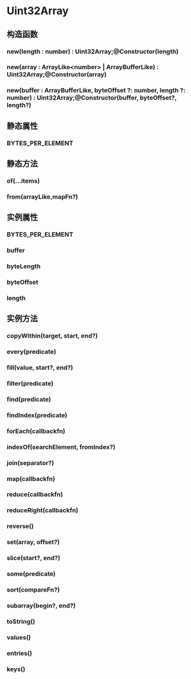 # Uint32Array


## 构造函数


### new(length : number) : Uint32Array;@Constructor(length)

<!-- UTSJSON.Uint32Array.Constructor.description -->

<!-- UTSJSON.Uint32Array.Constructor.param -->

<!-- UTSJSON.Uint32Array.Constructor.returnValue -->

<!-- UTSJSON.Uint32Array.Constructor.test -->

<!-- UTSJSON.Uint32Array.Constructor.compatibility -->

<!-- UTSJSON.Uint32Array.Constructor.tutorial -->

### new(array : ArrayLike\<number> \| ArrayBufferLike) : Uint32Array;@Constructor(array)

<!-- UTSJSON.Uint32Array.Constructor_1.description -->

<!-- UTSJSON.Uint32Array.Constructor_1.param -->

<!-- UTSJSON.Uint32Array.Constructor_1.returnValue -->

<!-- UTSJSON.Uint32Array.Constructor_1.test -->

<!-- UTSJSON.Uint32Array.Constructor_1.compatibility -->

<!-- UTSJSON.Uint32Array.Constructor_1.tutorial -->

### new(buffer : ArrayBufferLike, byteOffset ?: number, length ?: number) : Uint32Array;@Constructor(buffer, byteOffset?, length?)

<!-- UTSJSON.Uint32Array.Constructor_2.description -->

<!-- UTSJSON.Uint32Array.Constructor_2.param -->

<!-- UTSJSON.Uint32Array.Constructor_2.returnValue -->

<!-- UTSJSON.Uint32Array.Constructor_2.test -->

<!-- UTSJSON.Uint32Array.Constructor_2.compatibility -->

<!-- UTSJSON.Uint32Array.Constructor_2.tutorial -->


## 静态属性


### BYTES_PER_ELEMENT

<!-- UTSJSON.Uint32Array.BYTES_PER_ELEMENT.description -->

<!-- UTSJSON.Uint32Array.BYTES_PER_ELEMENT.param -->

<!-- UTSJSON.Uint32Array.BYTES_PER_ELEMENT.returnValue -->

<!-- UTSJSON.Uint32Array.BYTES_PER_ELEMENT.test -->

<!-- UTSJSON.Uint32Array.BYTES_PER_ELEMENT.compatibility -->

<!-- UTSJSON.Uint32Array.BYTES_PER_ELEMENT.tutorial -->


## 静态方法


### of(...items)

<!-- UTSJSON.Uint32Array.of.description -->

<!-- UTSJSON.Uint32Array.of.param -->

<!-- UTSJSON.Uint32Array.of.returnValue -->

<!-- UTSJSON.Uint32Array.of.test -->

<!-- UTSJSON.Uint32Array.of.compatibility -->

<!-- UTSJSON.Uint32Array.of.tutorial -->

### from(arrayLike,mapFn?)

<!-- UTSJSON.Uint32Array.from.description -->

<!-- UTSJSON.Uint32Array.from.param -->

<!-- UTSJSON.Uint32Array.from.returnValue -->

<!-- UTSJSON.Uint32Array.from.test -->

<!-- UTSJSON.Uint32Array.from.compatibility -->

<!-- UTSJSON.Uint32Array.from.tutorial -->


## 实例属性


### BYTES_PER_ELEMENT

<!-- UTSJSON.Uint32Array.BYTES_PER_ELEMENT.description -->

<!-- UTSJSON.Uint32Array.BYTES_PER_ELEMENT.param -->

<!-- UTSJSON.Uint32Array.BYTES_PER_ELEMENT.returnValue -->

<!-- UTSJSON.Uint32Array.BYTES_PER_ELEMENT.test -->

<!-- UTSJSON.Uint32Array.BYTES_PER_ELEMENT.compatibility -->

<!-- UTSJSON.Uint32Array.BYTES_PER_ELEMENT.tutorial -->

### buffer

<!-- UTSJSON.Uint32Array.buffer.description -->

<!-- UTSJSON.Uint32Array.buffer.param -->

<!-- UTSJSON.Uint32Array.buffer.returnValue -->

<!-- UTSJSON.Uint32Array.buffer.test -->

<!-- UTSJSON.Uint32Array.buffer.compatibility -->

<!-- UTSJSON.Uint32Array.buffer.tutorial -->

### byteLength

<!-- UTSJSON.Uint32Array.byteLength.description -->

<!-- UTSJSON.Uint32Array.byteLength.param -->

<!-- UTSJSON.Uint32Array.byteLength.returnValue -->

<!-- UTSJSON.Uint32Array.byteLength.test -->

<!-- UTSJSON.Uint32Array.byteLength.compatibility -->

<!-- UTSJSON.Uint32Array.byteLength.tutorial -->

### byteOffset

<!-- UTSJSON.Uint32Array.byteOffset.description -->

<!-- UTSJSON.Uint32Array.byteOffset.param -->

<!-- UTSJSON.Uint32Array.byteOffset.returnValue -->

<!-- UTSJSON.Uint32Array.byteOffset.test -->

<!-- UTSJSON.Uint32Array.byteOffset.compatibility -->

<!-- UTSJSON.Uint32Array.byteOffset.tutorial -->

### length

<!-- UTSJSON.Uint32Array.length.description -->

<!-- UTSJSON.Uint32Array.length.param -->

<!-- UTSJSON.Uint32Array.length.returnValue -->

<!-- UTSJSON.Uint32Array.length.test -->

<!-- UTSJSON.Uint32Array.length.compatibility -->

<!-- UTSJSON.Uint32Array.length.tutorial -->



## 实例方法


### copyWithin(target, start, end?)

<!-- UTSJSON.Uint32Array.copyWithin.description -->

<!-- UTSJSON.Uint32Array.copyWithin.param -->

<!-- UTSJSON.Uint32Array.copyWithin.returnValue -->

<!-- UTSJSON.Uint32Array.copyWithin.test -->

<!-- UTSJSON.Uint32Array.copyWithin.compatibility -->

<!-- UTSJSON.Uint32Array.copyWithin.tutorial -->

### every(predicate)

<!-- UTSJSON.Uint32Array.every.description -->

<!-- UTSJSON.Uint32Array.every.param -->

<!-- UTSJSON.Uint32Array.every.returnValue -->

<!-- UTSJSON.Uint32Array.every.test -->

<!-- UTSJSON.Uint32Array.every.compatibility -->

<!-- UTSJSON.Uint32Array.every.tutorial -->

### fill(value, start?, end?)

<!-- UTSJSON.Uint32Array.fill.description -->

<!-- UTSJSON.Uint32Array.fill.param -->

<!-- UTSJSON.Uint32Array.fill.returnValue -->

<!-- UTSJSON.Uint32Array.fill.test -->

<!-- UTSJSON.Uint32Array.fill.compatibility -->

<!-- UTSJSON.Uint32Array.fill.tutorial -->

### filter(predicate)

<!-- UTSJSON.Uint32Array.filter.description -->

<!-- UTSJSON.Uint32Array.filter.param -->

<!-- UTSJSON.Uint32Array.filter.returnValue -->

<!-- UTSJSON.Uint32Array.filter.test -->

<!-- UTSJSON.Uint32Array.filter.compatibility -->

<!-- UTSJSON.Uint32Array.filter.tutorial -->

### find(predicate)

<!-- UTSJSON.Uint32Array.find.description -->

<!-- UTSJSON.Uint32Array.find.param -->

<!-- UTSJSON.Uint32Array.find.returnValue -->

<!-- UTSJSON.Uint32Array.find.test -->

<!-- UTSJSON.Uint32Array.find.compatibility -->

<!-- UTSJSON.Uint32Array.find.tutorial -->

### findIndex(predicate)

<!-- UTSJSON.Uint32Array.findIndex.description -->

<!-- UTSJSON.Uint32Array.findIndex.param -->

<!-- UTSJSON.Uint32Array.findIndex.returnValue -->

<!-- UTSJSON.Uint32Array.findIndex.test -->

<!-- UTSJSON.Uint32Array.findIndex.compatibility -->

<!-- UTSJSON.Uint32Array.findIndex.tutorial -->

### forEach(callbackfn)

<!-- UTSJSON.Uint32Array.forEach.description -->

<!-- UTSJSON.Uint32Array.forEach.param -->

<!-- UTSJSON.Uint32Array.forEach.returnValue -->

<!-- UTSJSON.Uint32Array.forEach.test -->

<!-- UTSJSON.Uint32Array.forEach.compatibility -->

<!-- UTSJSON.Uint32Array.forEach.tutorial -->

### indexOf(searchElement, fromIndex?)

<!-- UTSJSON.Uint32Array.indexOf.description -->

<!-- UTSJSON.Uint32Array.indexOf.param -->

<!-- UTSJSON.Uint32Array.indexOf.returnValue -->

<!-- UTSJSON.Uint32Array.indexOf.test -->

<!-- UTSJSON.Uint32Array.indexOf.compatibility -->

<!-- UTSJSON.Uint32Array.indexOf.tutorial -->

### join(separator?)

<!-- UTSJSON.Uint32Array.join.description -->

<!-- UTSJSON.Uint32Array.join.param -->

<!-- UTSJSON.Uint32Array.join.returnValue -->

<!-- UTSJSON.Uint32Array.join.test -->

<!-- UTSJSON.Uint32Array.join.compatibility -->

<!-- UTSJSON.Uint32Array.join.tutorial -->

### map(callbackfn)

<!-- UTSJSON.Uint32Array.map.description -->

<!-- UTSJSON.Uint32Array.map.param -->

<!-- UTSJSON.Uint32Array.map.returnValue -->

<!-- UTSJSON.Uint32Array.map.test -->

<!-- UTSJSON.Uint32Array.map.compatibility -->

<!-- UTSJSON.Uint32Array.map.tutorial -->

### reduce(callbackfn)

<!-- UTSJSON.Uint32Array.reduce.description -->

<!-- UTSJSON.Uint32Array.reduce.param -->

<!-- UTSJSON.Uint32Array.reduce.returnValue -->

<!-- UTSJSON.Uint32Array.reduce.test -->

<!-- UTSJSON.Uint32Array.reduce.compatibility -->

<!-- UTSJSON.Uint32Array.reduce.tutorial -->

### reduceRight(callbackfn)

<!-- UTSJSON.Uint32Array.reduceRight.description -->

<!-- UTSJSON.Uint32Array.reduceRight.param -->

<!-- UTSJSON.Uint32Array.reduceRight.returnValue -->

<!-- UTSJSON.Uint32Array.reduceRight.test -->

<!-- UTSJSON.Uint32Array.reduceRight.compatibility -->

<!-- UTSJSON.Uint32Array.reduceRight.tutorial -->

### reverse()

<!-- UTSJSON.Uint32Array.reverse.description -->

<!-- UTSJSON.Uint32Array.reverse.param -->

<!-- UTSJSON.Uint32Array.reverse.returnValue -->

<!-- UTSJSON.Uint32Array.reverse.test -->

<!-- UTSJSON.Uint32Array.reverse.compatibility -->

<!-- UTSJSON.Uint32Array.reverse.tutorial -->

### set(array, offset?)

<!-- UTSJSON.Uint32Array.set.description -->

<!-- UTSJSON.Uint32Array.set.param -->

<!-- UTSJSON.Uint32Array.set.returnValue -->

<!-- UTSJSON.Uint32Array.set.test -->

<!-- UTSJSON.Uint32Array.set.compatibility -->

<!-- UTSJSON.Uint32Array.set.tutorial -->

### slice(start?, end?)

<!-- UTSJSON.Uint32Array.slice.description -->

<!-- UTSJSON.Uint32Array.slice.param -->

<!-- UTSJSON.Uint32Array.slice.returnValue -->

<!-- UTSJSON.Uint32Array.slice.test -->

<!-- UTSJSON.Uint32Array.slice.compatibility -->

<!-- UTSJSON.Uint32Array.slice.tutorial -->

### some(predicate)

<!-- UTSJSON.Uint32Array.some.description -->

<!-- UTSJSON.Uint32Array.some.param -->

<!-- UTSJSON.Uint32Array.some.returnValue -->

<!-- UTSJSON.Uint32Array.some.test -->

<!-- UTSJSON.Uint32Array.some.compatibility -->

<!-- UTSJSON.Uint32Array.some.tutorial -->

### sort(compareFn?)

<!-- UTSJSON.Uint32Array.sort.description -->

<!-- UTSJSON.Uint32Array.sort.param -->

<!-- UTSJSON.Uint32Array.sort.returnValue -->

<!-- UTSJSON.Uint32Array.sort.test -->

<!-- UTSJSON.Uint32Array.sort.compatibility -->

<!-- UTSJSON.Uint32Array.sort.tutorial -->

### subarray(begin?, end?)

<!-- UTSJSON.Uint32Array.subarray.description -->

<!-- UTSJSON.Uint32Array.subarray.param -->

<!-- UTSJSON.Uint32Array.subarray.returnValue -->

<!-- UTSJSON.Uint32Array.subarray.test -->

<!-- UTSJSON.Uint32Array.subarray.compatibility -->

<!-- UTSJSON.Uint32Array.subarray.tutorial -->

### toString()

<!-- UTSJSON.Uint32Array.toString.description -->

<!-- UTSJSON.Uint32Array.toString.param -->

<!-- UTSJSON.Uint32Array.toString.returnValue -->

<!-- UTSJSON.Uint32Array.toString.test -->

<!-- UTSJSON.Uint32Array.toString.compatibility -->

<!-- UTSJSON.Uint32Array.toString.tutorial -->

### values()

<!-- UTSJSON.Uint32Array.values.description -->

<!-- UTSJSON.Uint32Array.values.param -->

<!-- UTSJSON.Uint32Array.values.returnValue -->

<!-- UTSJSON.Uint32Array.values.test -->

<!-- UTSJSON.Uint32Array.values.compatibility -->

<!-- UTSJSON.Uint32Array.values.tutorial -->

### entries()

<!-- UTSJSON.Uint32Array.entries.description -->

<!-- UTSJSON.Uint32Array.entries.param -->

<!-- UTSJSON.Uint32Array.entries.returnValue -->

<!-- UTSJSON.Uint32Array.entries.test -->

<!-- UTSJSON.Uint32Array.entries.compatibility -->

<!-- UTSJSON.Uint32Array.entries.tutorial -->

### keys()

<!-- UTSJSON.Uint32Array.keys.description -->

<!-- UTSJSON.Uint32Array.keys.param -->

<!-- UTSJSON.Uint32Array.keys.returnValue -->

<!-- UTSJSON.Uint32Array.keys.test -->

<!-- UTSJSON.Uint32Array.keys.compatibility -->

<!-- UTSJSON.Uint32Array.keys.tutorial -->
